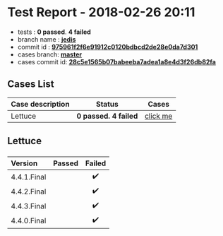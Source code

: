 # Test Report - 2018-02-26 20:11

- tests  : **0 passed**. **4 failed**
- branch name : **[jedis](https://github.com/apache/incubator-skywalking/tree/jedis)**
- commit id : **[975961f2f6e91912c0120bdbcd2de28e0da7d301](https://github.com/apache/incubator-skywalking/commit/975961f2f6e91912c0120bdbcd2de28e0da7d301)**
- cases branch: **[master](https://github.com/SkywalkingTest/skywalking-autotest-scenarios/tree/master)**
- cases commit id: **[28c5e1565b07babeeba7adea1a8e4d3f26db82fa](https://github.com/SkywalkingTest/skywalking-autotest-scenarios/commit/28c5e1565b07babeeba7adea1a8e4d3f26db82fa)**

## Cases List

| Case description | Status | Cases|
|:-----|:-----:|:-----:|
|Lettuce| **0 passed. 4 failed**| [click me](#lettuce) |

## Lettuce

### 
|  Version     | Passed | Failed|
|:------------- |:-------:|:-----:|
| 4.4.1.Final  | |:heavy_check_mark:|
| 4.4.2.Final  | |:heavy_check_mark:|
| 4.4.3.Final  | |:heavy_check_mark:|
| 4.4.0.Final  | |:heavy_check_mark:|

